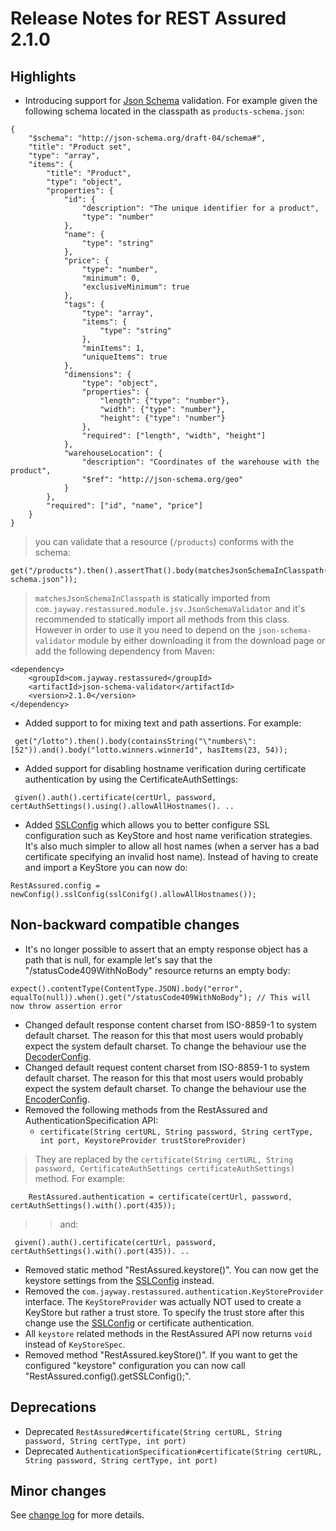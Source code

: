 # Release Notes for REST Assured 2.1.0 #

## Highlights ##
  * Introducing support for [Json Schema](http://json-schema.org/) validation. For example given the following schema located in the classpath as `products-schema.json`:
```
{
    "$schema": "http://json-schema.org/draft-04/schema#",
    "title": "Product set",
    "type": "array",
    "items": {
        "title": "Product",
        "type": "object",
        "properties": {
            "id": {
                "description": "The unique identifier for a product",
                "type": "number"
            },
            "name": {
                "type": "string"
            },
            "price": {
                "type": "number",
                "minimum": 0,
                "exclusiveMinimum": true
            },
            "tags": {
                "type": "array",
                "items": {
                    "type": "string"
                },
                "minItems": 1,
                "uniqueItems": true
            },
            "dimensions": {
                "type": "object",
                "properties": {
                    "length": {"type": "number"},
                    "width": {"type": "number"},
                    "height": {"type": "number"}
                },
                "required": ["length", "width", "height"]
            },
            "warehouseLocation": {
                "description": "Coordinates of the warehouse with the product",
                "$ref": "http://json-schema.org/geo"
            }
        },
        "required": ["id", "name", "price"]
    }
}
```
> you can validate that a resource (`/products`) conforms with the schema:
```
get("/products").then().assertThat().body(matchesJsonSchemaInClasspath("products-schema.json"));
```
> `matchesJsonSchemaInClasspath` is statically imported from `com.jayway.restassured.module.jsv.JsonSchemaValidator` and it's recommended to statically import all methods from this class. However in order to use it you need to depend on the `json-schema-validator` module by either downloading it from the download page or add the following dependency from Maven:
```
<dependency>
    <groupId>com.jayway.restassured</groupId>
    <artifactId>json-schema-validator</artifactId>
    <version>2.1.0</version>
</dependency>
```
  * Added support to for mixing text and path assertions. For example:
```
 get("/lotto").then().body(containsString("\"numbers\":[52")).and().body("lotto.winners.winnerId", hasItems(23, 54));
```
  * Added support for disabling hostname verification during certificate authentication by using the CertificateAuthSettings:
```
 given().auth().certificate(certUrl, password, certAuthSettings().using().allowAllHostnames(). ..
```
  * Added [SSLConfig](http://rest-assured.googlecode.com/svn/tags/2.1.0/apidocs/com/jayway/restassured/config/SSLConfig.html) which allows you to better configure SSL configuration such as KeyStore and host name verification strategies. It's also much simpler to allow all host names (when a server has a bad certificate specifying an invalid host name). Instead of having to create and import a KeyStore you can now do:
```
RestAssured.config = newConfig().sslConfig(sslConifg().allowAllHostnames());
```

## Non-backward compatible changes ##
  * It's no longer possible to assert that an empty response object has a path that is null, for example let's say that the "/statusCode409WithNoBody" resource returns an empty body:
```
expect().contentType(ContentType.JSON).body("error", equalTo(null)).when().get("/statusCode409WithNoBody"); // This will now throw assertion error
```
  * Changed default response content charset from ISO-8859-1 to system default charset. The reason for this that most users would probably expect the system default charset. To change the behaviour use the [DecoderConfig](http://rest-assured.googlecode.com/svn/tags/2.1.0/apidocs/com/jayway/restassured/config/DecoderConfig.html).
  * Changed default request content charset from ISO-8859-1 to system default charset. The reason for this that most users would probably expect the system default charset. To change the behaviour use the [EncoderConfig](http://rest-assured.googlecode.com/svn/tags/2.1.0/apidocs/com/jayway/restassured/config/EncoderConfig.html).
  * Removed the following methods from the RestAssured and AuthenticationSpecification API:
    * `certificate(String certURL, String password, String certType, int port, KeystoreProvider trustStoreProvider)`
> They are replaced by the `certificate(String certURL, String password, CertificateAuthSettings certificateAuthSettings)` method. For example:
```
    RestAssured.authentication = certificate(certUrl, password, certAuthSettings().with().port(435));
```
> > and:
```
 given().auth().certificate(certUrl, password, certAuthSettings().with().port(435)). ..
```
  * Removed static method "RestAssured.keystore()". You can now get the keystore settings from the [SSLConfig](http://rest-assured.googlecode.com/svn/tags/2.1.0/apidocs/com/jayway/restassured/config/SSLConfig.html) instead.
  * Removed the `com.jayway.restassured.authentication.KeyStoreProvider` interface. The `KeyStoreProvider` was actually NOT used to create a KeyStore but rather a trust store. To specify the trust store after this change use the [SSLConfig](http://rest-assured.googlecode.com/svn/tags/2.1.0/apidocs/com/jayway/restassured/config/SSLConfig.html) or certificate authentication.
  * All `keystore` related methods in the RestAssured API now returns `void` instead of `KeyStoreSpec`.
  * Removed method "RestAssured.keyStore()". If you want to get the configured "keystore" configuration you can now call "RestAssured.config().getSSLConfig();".

## Deprecations ##
  * Deprecated `RestAssured#certificate(String certURL, String password, String certType, int port)`
  * Deprecated `AuthenticationSpecification#certificate(String certURL, String password, String certType, int port)`

## Minor changes ##
See [change log](http://github.com/jayway/rest-assured/raw/master/changelog.txt) for more details.